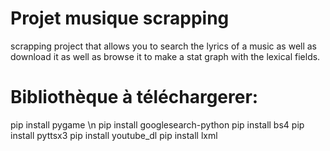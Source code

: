 # Projet musique scrapping
scrapping project that allows you to search the lyrics of a music as well as download it as well as browse it to make a stat graph with the lexical fields.

# Bibliothèque à téléchargerer:
pip install pygame \n
pip install googlesearch-python
pip install bs4
pip install pyttsx3
pip install youtube_dl
pip install lxml
